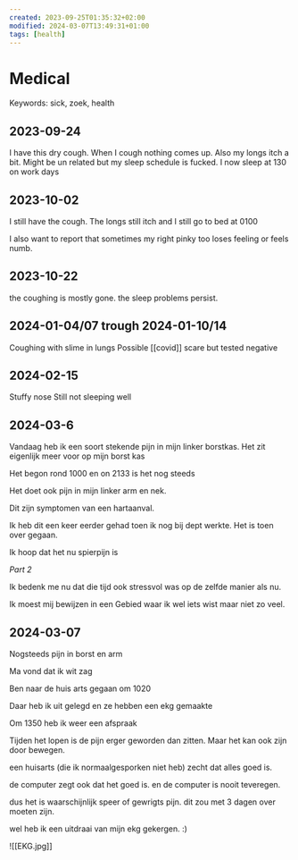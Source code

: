 ```yaml
---
created: 2023-09-25T01:35:32+02:00
modified: 2024-03-07T13:49:31+01:00
tags: [health]
---
```


# Medical

Keywords: sick, zoek, health 


## 2023-09-24

I have this dry cough. When I cough nothing comes up. Also my longs itch a bit.
Might be un related but my sleep schedule is fucked. I now sleep at 130 on work days

## 2023-10-02

I still have the cough. The longs still itch and I still go to bed at 0100

I also want to report that sometimes my right pinky too loses feeling or feels numb.

## 2023-10-22

the coughing is mostly gone. the sleep problems persist.

## 2024-01-04/07 trough 2024-01-10/14

Coughing with slime in lungs
Possible [[covid]] scare but tested negative

## 2024-02-15

Stuffy nose
Still not sleeping well

## 2024-03-6

Vandaag heb ik een soort stekende pijn in mijn linker borstkas. Het zit eigenlijk meer voor op mijn borst kas

Het begon rond 1000 en on 2133 is het nog steeds

Het doet ook pijn in mijn linker arm en nek.

Dit zijn symptomen van een hartaanval.

Ik heb dit een keer eerder gehad toen ik nog bij dept werkte. Het is toen over gegaan.

Ik hoop dat het nu spierpijn is

*Part 2*

Ik bedenk me nu dat die tijd ook stressvol was op de zelfde manier als nu.

Ik moest mij bewijzen in een Gebied waar ik wel iets wist maar niet zo veel.

## 2024-03-07

Nogsteeds pijn in borst en arm

Ma vond dat ik wit zag

Ben naar de huis arts gegaan om 1020

Daar heb ik uit gelegd en ze hebben een ekg gemaakte

Om 1350 heb ik weer een afspraak 

Tijden het lopen is de pijn erger geworden dan zitten.
Maar het kan ook zijn door bewegen.

een huisarts (die ik normaalgesporken niet heb) zecht dat alles goed is.

de computer zegt ook dat het goed is. en de computer is nooit teveregen.

dus het is waarschijnlijk speer of gewrigts pijn. dit zou met 3 dagen over moeten zijn.

wel heb ik een uitdraai van mijn ekg gekergen. :)

![[EKG.jpg]]